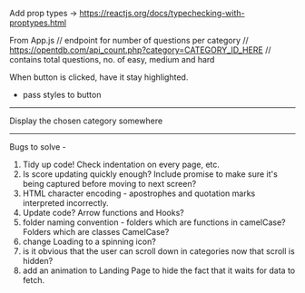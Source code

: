Add prop types -> https://reactjs.org/docs/typechecking-with-proptypes.html

From App.js
// endpoint for number of questions per category
// https://opentdb.com/api_count.php?category=CATEGORY_ID_HERE
// contains total questions, no. of easy, medium and hard

When button is clicked, have it stay highlighted.
- pass styles to button

***
  Display the chosen category somewhere
***


Bugs to solve - 

1) Tidy up code! Check indentation on every page, etc.
3) Is score updating quickly enough? Include promise to make sure it's being captured before moving to next screen?
4) HTML character encoding - apostrophes and quotation marks interpreted incorrectly.
5) Update code? Arrow functions and Hooks?
7) folder naming convention - folders which are functions in camelCase? Folders which are classes CamelCase?
9) change Loading to a spinning icon?
10) is it obvious that the user can scroll down in categories now that scroll is hidden?
11) add an animation to Landing Page to hide the fact that it waits for data to fetch.